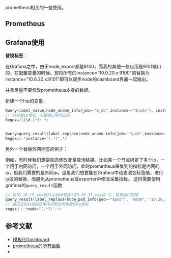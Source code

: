 prometheus相关的一些使用。
<!--more-->

## Prometheus


## Grafana使用

**替换标签**：

在Grafana之中，由于node_export都是9100，而我的其他一些应用是9101端口的，在配置变量的时候。想将所有的instance="10.0.20.x:9100"的替换为instance="10.0.20.x:9101"即可以同步node的dashboard界面一起输出。

并且尽量不要修改prometheus本身的数据。

新建一个hip的变量，

```go
Query=label_value(node_uname_info{job=~"$job",instance=~"$node"}, instance)
// 只获取ip地址，不要端口号的正则
Regex=/([\d.]*):.*/


Query=query_result(label_replace(node_uname_info{job=~"$job",instance=~"$node"}, "instance", "$1:9101", "instance", "(.*):.*"))
Regex=/.*instance="(.*)".*/
```

另外一个替换外网标签的例子：

例如，有时候我们想要动态修改变量查询结果。比如某一个节点绑定了多个ip，一个用于内网访问，一个用于外网访问，此时prometheus采集到的指标是内网的ip，但我们需要的是外网ip。这里我们想要能在Grafana中动态改变标签值，进行ip段的替换，而避免从prometheus或exporter中修改采集指标。
这时需要使用grafana的`query_result`函数
```go
// 将10.10.15.xxx段的ip地址替换为10.20.15.xxx段 注：替换端口同理
query_result(label_replace(kube_pod_info{pod=~"$pod"}, "node", "10.20.15.$1", "node", "10.10.15.(.*)"))
// 通过正则从返回结果中匹配出所需要的ip地址
regex：/.*node="(.*?)".*/
```

## 参考文献

- [模板化Dashboard](https://yunlzheng.gitbook.io/prometheus-book/part-ii-prometheus-jin-jie/grafana/templating)
- [prometheus的所有函数](https://prometheus.io/docs/prometheus/latest/querying/functions/#label_replace)
- []()


